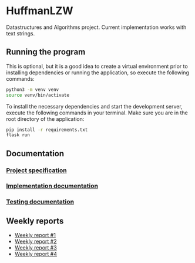 # HuffmanLZW

Datastructures and Algorithms project. Current implementation works with text strings.

## Running the program

This is optional, but it is a good idea to create a virtual environment prior to installing dependencies or running the application, so execute the following commands:

```bash
python3 -m venv venv
source venv/bin/activate
```

To install the necessary dependencies and start the development server, execute the following commands in your terminal. Make sure you are in the root directory of the application:

```bash
pip install -r requirements.txt
flask run
```

## Documentation

### [Project specification](documentation/specification.md)
### [Implementation documentation](documentation/implementation.md)
### [Testing documentation](documentation/testing.md)

## Weekly reports

* [Weekly report #1](documentation/week_1_report.md)
* [Weekly report #2](documentation/week_2_report.md)
* [Weekly report #3](documentation/week_3_report.md)
* [Weekly report #4](documentation/week_4_report.md)
